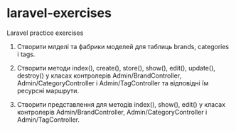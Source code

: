 # laravel-exercises
Laravel practice exercises

1. Створити млделі та фабрики моделей для таблиць brands, categories і tags.

2. Створити методи index(), create(), store(), show(), edit(), update(), destroy() у класах контролерів Admin/BrandController, Admin/CategoryController і Admin/TagController та відповідні їм ресурсні маршрути.

3. Створити представлення для методів index(), show(), edit() у класах контролерів Admin/BrandController, Admin/CategoryController і Admin/TagController.
